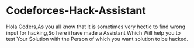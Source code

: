 # Codeforces-Hack-Assistant
Hola Coders,As you all know that it is sometimes very hectic to find wrong input for hacking,So here i have made a Assistant Which Will help you to test Your Solution with the Person of which you want solution to be hacked.
